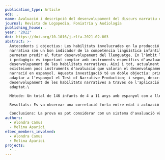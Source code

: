 ```yaml
---
publication_type: Article
eds: .
name: Avaluació i descripció del desenvolupament del discurs narratiu en espanol
journal: Revista de Logopedia, Foniatría y Audiología
publishing_house: .
year: "2022"
doi: https://doi.org/10.1016/j.rlfa.2021.02.003
abstract: >-
  Antecedents i objectius: Les habilitats involucrades en la producció de
  narrativa són un bon indicador de la competència lingüística infantil i
  permeten predir el futur desenvolupament del llenguatge. En l'àmbit logopèdic
  i pedagògic és important comptar amb instruments específics d'avaluació del
  desenvolupament de les habilitats narratives. Així i tot, actualment
  existeixen pocs instruments d'avaluació que valorin el desenvolupament de la
  narració en espanyol. Aquesta investigació té un doble objectiu: primer,
  adaptar a l'espanyol el Test of Narrative Production; i segon, descriure el
  desenvolupament de les habilitats narratives a través de l'aplicació del test
  adaptat.\

  Mètode: Un total de 146 infants de 4 a 11 anys amb espanyol com a llengua materna varen ser avaluats a través de l'adaptació del Test of Narrative Production a l'espanyol, valorant-se les habilitats narratives tant pel que fa a microestructura com a macroestructura.\

  Resultats: Es va observar una correlació forta entre edat i actuació narrativa a nivell macroestructura i microestructura. Tanmateix, tot i aparèixer una estabilització als 9 anys en el desenvolupament d'ambdós nivells, en el nivell microestructura es va manifestar una evolució dels mecanismes de cohesió fins als 11 anys.\

  Conclusions: La prova es pot considerar com un sistema d'avaluació vàlida del desenvolupament narratiu en espanyol. Els resultats són consistents amb investigacions d'infants angloparlants, on s'ha demostrat que aquests adquireixen un nivell similar d'actuació narrativa al dels adults als 9 anys en relació al nivell de macroestructura, però continuen desenvolupant i perfeccionant el nivell de macroestructura fins a l'adolescència.
authors:
  - Alondra Camus
  - Melina Aparici
elbec_members_involved:
  - Alondra Camus
  - Melina Aparici
projects:
  - .
---
```

